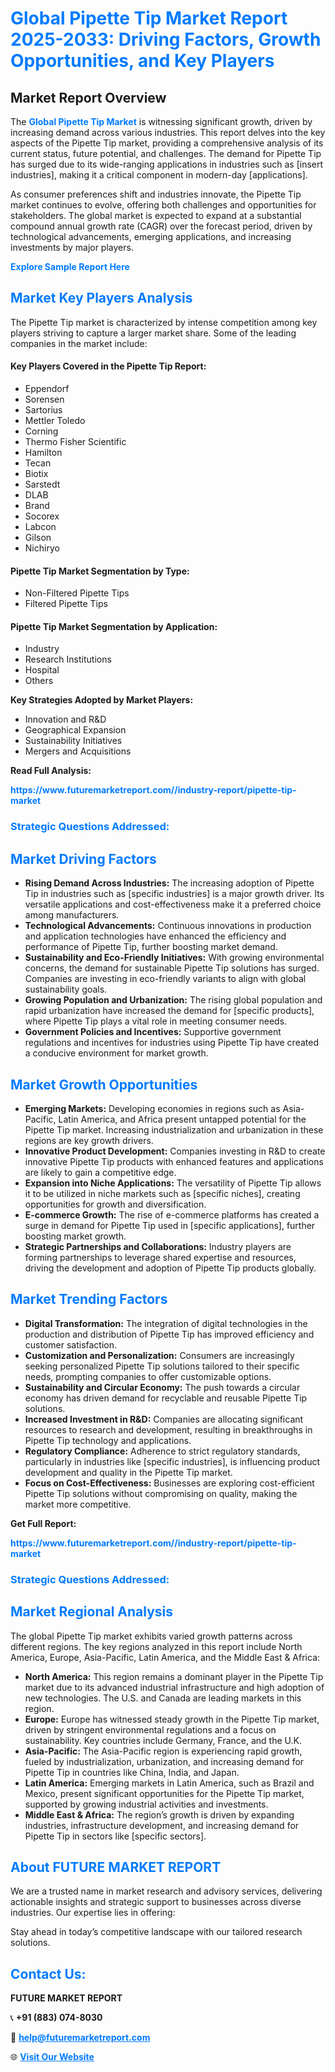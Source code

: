 <h1 style="color: #007BFF;">Global Pipette Tip Market Report 2025-2033: Driving Factors, Growth Opportunities, and Key Players</h1>

<section id="overview">
<h2>Market Report Overview</h2>
<p>The <a href="https://www.futuremarketreport.com//industry-report/pipette-tip-market" style="color: #007BFF; text-decoration: none;"><strong>Global Pipette Tip Market</strong></a> is witnessing significant growth, driven by increasing demand across various industries. This report delves into the key aspects of the Pipette Tip market, providing a comprehensive analysis of its current status, future potential, and challenges. The demand for Pipette Tip has surged due to its wide-ranging applications in industries such as [insert industries], making it a critical component in modern-day [applications].</p>
<p>As consumer preferences shift and industries innovate, the Pipette Tip market continues to evolve, offering both challenges and opportunities for stakeholders. The global market is expected to expand at a substantial compound annual growth rate (CAGR) over the forecast period, driven by technological advancements, emerging applications, and increasing investments by major players.</p>
</section>

<section id="overview">
<p><a href="https://www.futuremarketreport.com//request-sample/reportId=79657" style="color: #007BFF; text-decoration: none;"><strong>Explore Sample Report Here</strong></a></p>
</section>

<section id="key-players">
<h2 style="color: #007BFF;">Market Key Players Analysis</h2>
<p>The Pipette Tip market is characterized by intense competition among key players striving to capture a larger market share. Some of the leading companies in the market include:</p>
<h4>Key Players Covered in the Pipette Tip Report:</h4>
<ul><li>Eppendorf</li><li>Sorensen</li><li>Sartorius</li><li>Mettler Toledo</li><li>Corning</li><li>Thermo Fisher Scientific</li><li>Hamilton</li><li>Tecan</li><li>Biotix</li><li>Sarstedt</li><li>DLAB</li><li>Brand</li><li>Socorex</li><li>Labcon</li><li>Gilson</li><li>Nichiryo</li></ul>
<h4>Pipette Tip Market Segmentation by Type:</h4>
<ul><li>Non-Filtered Pipette Tips</li><li>Filtered Pipette Tips</li></ul>

<h4>Pipette Tip Market Segmentation by Application:</h4>
<ul><li>Industry</li><li>Research Institutions</li><li>Hospital</li><li>Others</li></ul>
<p><strong>Key Strategies Adopted by Market Players:</strong></p>
<ul>
<li>Innovation and R&D</li>
<li>Geographical Expansion</li>
<li>Sustainability Initiatives</li>
<li>Mergers and Acquisitions</li>
</ul>
</section>

<section>
<p><strong>Read Full Analysis: </strong></p><a href="https://www.futuremarketreport.com//industry-report/pipette-tip-market" style="color: #007BFF; text-decoration: none;"><strong>https://www.futuremarketreport.com//industry-report/pipette-tip-market</strong></a>
<h3 style="color: #007BFF;">Strategic Questions Addressed:</h3>
</section>

<section id="driving-factors">
<h2 style="color: #007BFF;">Market Driving Factors</h2>
<ul>
<li><strong>Rising Demand Across Industries:</strong> The increasing adoption of Pipette Tip in industries such as [specific industries] is a major growth driver. Its versatile applications and cost-effectiveness make it a preferred choice among manufacturers.</li>
<li><strong>Technological Advancements:</strong> Continuous innovations in production and application technologies have enhanced the efficiency and performance of Pipette Tip, further boosting market demand.</li>
<li><strong>Sustainability and Eco-Friendly Initiatives:</strong> With growing environmental concerns, the demand for sustainable Pipette Tip solutions has surged. Companies are investing in eco-friendly variants to align with global sustainability goals.</li>
<li><strong>Growing Population and Urbanization:</strong> The rising global population and rapid urbanization have increased the demand for [specific products], where Pipette Tip plays a vital role in meeting consumer needs.</li>
<li><strong>Government Policies and Incentives:</strong> Supportive government regulations and incentives for industries using Pipette Tip have created a conducive environment for market growth.</li>
</ul>
</section>

<section id="growth-opportunities">
<h2 style="color: #007BFF;">Market Growth Opportunities</h2>
<ul>
<li><strong>Emerging Markets:</strong> Developing economies in regions such as Asia-Pacific, Latin America, and Africa present untapped potential for the Pipette Tip market. Increasing industrialization and urbanization in these regions are key growth drivers.</li>
<li><strong>Innovative Product Development:</strong> Companies investing in R&D to create innovative Pipette Tip products with enhanced features and applications are likely to gain a competitive edge.</li>
<li><strong>Expansion into Niche Applications:</strong> The versatility of Pipette Tip allows it to be utilized in niche markets such as [specific niches], creating opportunities for growth and diversification.</li>
<li><strong>E-commerce Growth:</strong> The rise of e-commerce platforms has created a surge in demand for Pipette Tip used in [specific applications], further boosting market growth.</li>
<li><strong>Strategic Partnerships and Collaborations:</strong> Industry players are forming partnerships to leverage shared expertise and resources, driving the development and adoption of Pipette Tip products globally.</li>
</ul>
</section>

<section id="trending-factors">
<h2 style="color: #007BFF;">Market Trending Factors</h2>
<ul>
<li><strong>Digital Transformation:</strong> The integration of digital technologies in the production and distribution of Pipette Tip has improved efficiency and customer satisfaction.</li>
<li><strong>Customization and Personalization:</strong> Consumers are increasingly seeking personalized Pipette Tip solutions tailored to their specific needs, prompting companies to offer customizable options.</li>
<li><strong>Sustainability and Circular Economy:</strong> The push towards a circular economy has driven demand for recyclable and reusable Pipette Tip solutions.</li>
<li><strong>Increased Investment in R&D:</strong> Companies are allocating significant resources to research and development, resulting in breakthroughs in Pipette Tip technology and applications.</li>
<li><strong>Regulatory Compliance:</strong> Adherence to strict regulatory standards, particularly in industries like [specific industries], is influencing product development and quality in the Pipette Tip market.</li>
<li><strong>Focus on Cost-Effectiveness:</strong> Businesses are exploring cost-efficient Pipette Tip solutions without compromising on quality, making the market more competitive.</li>
</ul>
</section>

<section>
<p><strong>Get Full Report: </strong></p><a href="https://www.futuremarketreport.com//industry-report/pipette-tip-market" style="color: #007BFF; text-decoration: none;"><strong>https://www.futuremarketreport.com//industry-report/pipette-tip-market</strong></a>
<h3 style="color: #007BFF;">Strategic Questions Addressed:</h3>
</section>


<section id="regional-analysis">
<h2 style="color: #007BFF;">Market Regional Analysis</h2>
<p>The global Pipette Tip market exhibits varied growth patterns across different regions. The key regions analyzed in this report include North America, Europe, Asia-Pacific, Latin America, and the Middle East & Africa:</p>
<ul>
<li><strong>North America:</strong> This region remains a dominant player in the Pipette Tip market due to its advanced industrial infrastructure and high adoption of new technologies. The U.S. and Canada are leading markets in this region.</li>
<li><strong>Europe:</strong> Europe has witnessed steady growth in the Pipette Tip market, driven by stringent environmental regulations and a focus on sustainability. Key countries include Germany, France, and the U.K.</li>
<li><strong>Asia-Pacific:</strong> The Asia-Pacific region is experiencing rapid growth, fueled by industrialization, urbanization, and increasing demand for Pipette Tip in countries like China, India, and Japan.</li>
<li><strong>Latin America:</strong> Emerging markets in Latin America, such as Brazil and Mexico, present significant opportunities for the Pipette Tip market, supported by growing industrial activities and investments.</li>
<li><strong>Middle East & Africa:</strong> The region’s growth is driven by expanding industries, infrastructure development, and increasing demand for Pipette Tip in sectors like [specific sectors].</li>
</ul>
</section>

<footer>
<h2 style="color: #007BFF;">About FUTURE MARKET REPORT</h2>
<p>We are a trusted name in market research and advisory services, delivering actionable insights and strategic support to businesses across diverse industries. Our expertise lies in offering:</p>

<p>Stay ahead in today’s competitive landscape with our tailored research solutions.</p>

<h2 style="color: #007BFF;">Contact Us:</h2>
<p><strong>FUTURE MARKET REPORT</strong></p>
<p>📞 <strong>+91 (883) 074-8030</strong></p>
<p>📧 <strong><a href="mailto:help@futuremarketreport.com" style="color: #007BFF;">help@futuremarketreport.com</a></strong></p>
<p>🌐 <strong><a href="https://www.futuremarketreport.com/" style="color: #007BFF;">Visit Our Website</a></strong></p>
</footer>